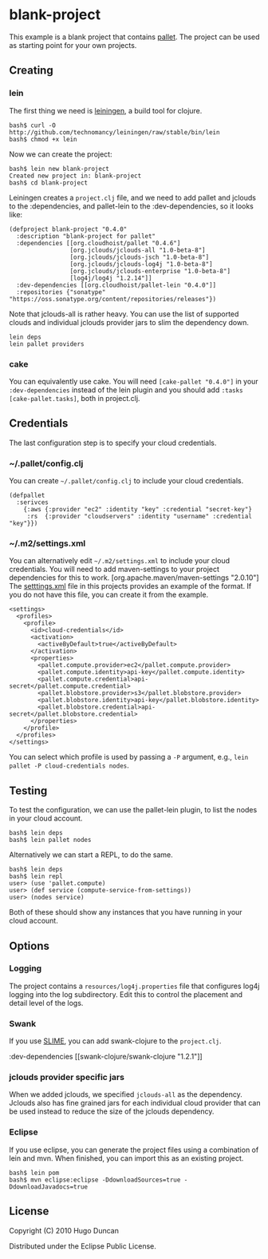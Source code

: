 # blank-project

This example is a blank project that contains
[pallet](http://github.com/hugoduncan/pallet).  The project can be used as
starting point for your own projects.

## Creating

### lein

The first thing we need is [leiningen](http://github.com/technomancy/leiningen),
a build tool for clojure.

    bash$ curl -O http://github.com/technomancy/leiningen/raw/stable/bin/lein
    bash$ chmod +x lein

Now we can create the project:

    bash$ lein new blank-project
    Created new project in: blank-project
    bash$ cd blank-project

Leiningen creates a `project.clj` file, and we need to add pallet and jclouds to the :dependencies, and pallet-lein to the :dev-dependencies, so it looks like:

    (defproject blank-project "0.4.0"
      :description "blank-project for pallet"
      :dependencies [[org.cloudhoist/pallet "0.4.6"]
                     [org.jclouds/jclouds-all "1.0-beta-8"]
                     [org.jclouds/jclouds-jsch "1.0-beta-8"]
                     [org.jclouds/jclouds-log4j "1.0-beta-8"]
                     [org.jclouds/jclouds-enterprise "1.0-beta-8"]
                     [log4j/log4j "1.2.14"]]
      :dev-dependencies [[org.cloudhoist/pallet-lein "0.4.0"]]
      :repositories {"sonatype" "https://oss.sonatype.org/content/repositories/releases"})

Note that jclouds-all is rather heavy.  You can use the list of supported clouds
and individual jclouds provider jars to slim the dependency down.

    lein deps
    lein pallet providers

### cake

You can equivalently use cake. You will need `[cake-pallet "0.4.0"]` in your
`:dev-dependencies` instead of the lein plugin and you should add
`:tasks [cake-pallet.tasks]`, both in project.clj.

## Credentials

The last configuration step is to specify your cloud credentials.

### ~/.pallet/config.clj

You can create `~/.pallet/config.clj` to include your cloud credentials.

    (defpallet
      :serivces
        {:aws {:provider "ec2" :identity "key" :credential "secret-key"}
         :rs  {:provider "cloudservers" :identity "username" :credential "key"}})

### ~/.m2/settings.xml

You can alternatively edit `~/.m2/settings.xml` to include your cloud
credentials. You will need to add maven-settings to your project dependencies
for this to work.
    [org.apache.maven/maven-settings "2.0.10"]
The
[setttings.xml](http://github.com/pallet/pallet-examples/blob/master/blank-project/settings.xml)
file in this projects provides an example of the format.  If you do not have
this file, you can create it from the example.

    <settings>
      <profiles>
        <profile>
          <id>cloud-credentials</id>
          <activation>
            <activeByDefault>true</activeByDefault>
          </activation>
          <properties>
            <pallet.compute.provider>ec2</pallet.compute.provider>
            <pallet.compute.identity>api-key</pallet.compute.identity>
            <pallet.compute.credential>api-secret</pallet.compute.credential>
            <pallet.blobstore.provider>s3</pallet.blobstore.provider>
            <pallet.blobstore.identity>api-key</pallet.blobstore.identity>
            <pallet.blobstore.credential>api-secret</pallet.blobstore.credential>
          </properties>
        </profile>
      </profiles>
    </settings>

You can select which profile is used by passing a `-P` argument, e.g.,
`lein pallet -P cloud-credentials nodes`.

## Testing

To test the configuration, we can use the pallet-lein plugin, to list the nodes
in your cloud account.

    bash$ lein deps
    bash$ lein pallet nodes

Alternatively we can start a REPL, to do the same.

    bash$ lein deps
    bash$ lein repl
    user> (use 'pallet.compute)
    user> (def service (compute-service-from-settings))
    user> (nodes service)

Both of these should show any instances that you have running in your cloud account.

## Options

### Logging

The project contains a `resources/log4j.properties` file that configures log4j
logging into the log subdirectory.  Edit this to control the placement and
detail level of the logs.

### Swank
If you use [SLIME](http://common-lisp.net/project/slime), you can add swank-clojure to the `project.clj`.

  :dev-dependencies [[swank-clojure/swank-clojure "1.2.1"]]

### jclouds provider specific jars
When we added jclouds, we specified `jclouds-all` as the dependency.  Jclouds
also has fine grained jars for each individual cloud provider that can be used instead to reduce the size of the jclouds dependency.

### Eclipse
If you use eclipse, you can generate the project files using a combination of lein and mvn.  When finished, you can import this as an existing project.

    bash$ lein pom
    bash$ mvn eclipse:eclipse -DdownloadSources=true -DdownloadJavadocs=true

## License

Copyright (C) 2010 Hugo Duncan

Distributed under the Eclipse Public License.
